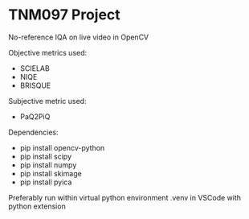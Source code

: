 # TNM097 Project
No-reference IQA on live video in OpenCV

Objective metrics used: 
- SCIELAB
- NIQE
- BRISQUE

Subjective metric used: 
- PaQ2PiQ


Dependencies: 
- pip install opencv-python 
- pip install scipy
- pip install numpy 
- pip install skimage
- pip install pyica

Preferably run within virtual python environment .venv in VSCode with python extension
